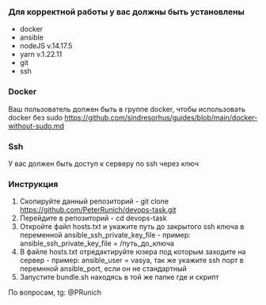 ### Для корректной работы у вас должны быть установлены
- docker
- ansible
- nodeJS v.14.17.5
- yarn v.1.22.11
- git
- ssh

### Docker
Ваш пользователь должен быть в группе docker, чтобы использовать docker без sudo
https://github.com/sindresorhus/guides/blob/main/docker-without-sudo.md

### Ssh
У вас должен быть доступ к серверу по ssh через ключ

### Инструкция
1. Скопируйте данный репозиторий - git clone https://github.com/PeterRunich/devops-task.git
2. Перейдите в репозиторий - cd devops-task
3. Откройте файл hosts.txt и укажите путь до закрытого ssh ключа в переменной ansible_ssh_private_key_file - пример: ansible_ssh_private_key_file = /путь_до_ключа
4. В файле hosts.txt отредактируйте юзера под которым заходите на сервер - пример: ansible_user = vasya, так же укажите ssh порт в перемнной ansible_port, если он не стандартный
5. Запустите bundle.sh находясь в той же папке где и скрипт

По вопросам, tg: @PRunich
